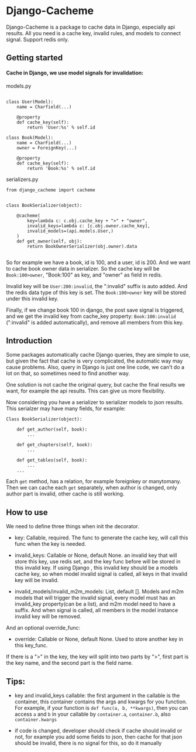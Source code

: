 # Django-Cacheme

Django-Cacheme is a package to cache data in Django, especially api results.
All you need is a cache key, invalid rules, and models to connect signal.
Support redis only.

## Getting started

#### Cache in Django, we use model signals for invalidation:

models.py

```

class User(Model):
    name = Charfield(...)

    @property
    def cache_key(self):
        return 'User:%s' % self.id

class Book(Model):
    name = CharField(...)
    owner = ForeignKey(...)

    @property
    def cache_key(self):
        return 'Book:%s' % self.id

```

serializers.py

```
from django_cacheme import cacheme


class BookSerializer(object):

    @cacheme(
        key=lambda c: c.obj.cache_key + ">" + "owner",
        invalid_keys=lambda c: [c.obj.owner.cache_key],
        invalid_models=(api.models.User,)
    )
    def get_owner(self, obj):
        return BookOwnerSerializer(obj.owner).data
	
```

So for example we have a book, id is 100, and a user, id is 200. And we want to cache
book owner data in serializer. So the cache key will be `Book:100>owner`, "Book:100" as key, and
"owner" as field in redis.

Invalid key will be `User:200:invalid`, the ":invalid" suffix is auto added. And the redis data type
of this key is set. The `Book:100>owner` key will be stored under this invalid key.

Finally, if we change book 100 in django, the post save signal is triggered, and we get the invalid
key from cache_key property: `Book:100:invalid` (":invalid" is added automatically), and remove all
members from this key.

## Introduction

Some packages automatically cache Django queries, they are simple to use, but given
the fact that cache is very complicated, the automatic way may cause problems. Also, query in Django
is just one line code, we can't do a lot on that, so sometimes need to find another way.

One solution is not cache the original query, but cache the final results we want, for example
the api results. This can give us more flexibility.

Now considering you have a serializer to serializer models to json results. This serialzer may have
many fields, for example:

```
Class BookSerializer(object):

    def get_author(self, book):
        ...

    def get_chapters(self, book):
        ...

    def get_tables(self, book):
        ...
    ...
```

Each `get` method, has a relation, for example foreignkey or manytomany. Then we can cache
each `get` separately, when author is changed, only author part is invalid, other cache is still
working. 


## How to use

We need to define three things when init the decorator.

* key: Callable, required. The func to generate the cache key, will call this func when the key is needed.

* invalid_keys: Callable or None, default None. an invalid key that will store this key, use redis set,
and the key func before will be stored in this invalid key. If using Django , this invalid
key should be a models cache key, so when model invalid signal is called, all
keys in that invalid key will be invalid.

* invalid_models/invalid_m2m_models: List, default []. Models and m2m models that will trigger the invalid
signal, every model must has an invalid_key property(can be a list), and m2m model need to have a suffix.
And when signal is called, all members in the model instance invalid key will be removed.

And an optional override_func:

* override: Callable or None, default None. Used to store another key in this key_func.

If there is a ">" in the key, the key will split into two parts by ">", first
part is the key name, and the second part is the field name.

## Tips:

* key and invalid_keys callable: the first argument in the callable is the container, this container
contains the args and kwargs for you function. For example, if your function is `def func(a, b, **kwargs)`,
then you can access `a` and `b` in your callable by `container.a`, `container.b`, also `container.kwargs`

* if code is changed, developer should check if cache should invalid or not, for example you add some
fields to json, then cache for that json should be invalid, there is no signal for this, so do it manually
